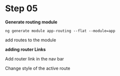 # Step 05

**Generate routing module**

`ng generate module app-routing --flat --module=app`

add routes to the module


**adding router Links**

Add router link in the nav bar

Change style of the active route  

